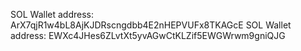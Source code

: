 SOL Wallet address: ArX7qjR1w4bL8AjKJDRscngdbb4E2nHEPVUFx8TKAGcE
SOL Wallet address: EWXc4JHes6ZLvtXt5yvAGwCtKLZif5EWGWrwm9gniQJG
